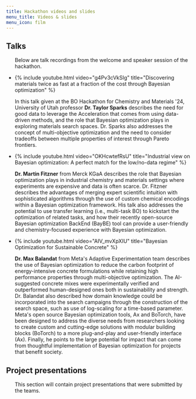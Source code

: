 ```yaml
---
title: Hackathon videos and slides
menu_title: Videos & slides
menu_icon: film
---
```


## Talks

<ul class="grid">

Below are talk recordings from the welcome and speaker session of the hackathon.

<li class="video" markdown="1">

{% include youtube.html video="g4Pv3cVkSIg" title="Discovering materials twice as fast at a fraction of the cost through Bayesian optimization" %}


In this talk given at the BO Hackathon for Chemistry and Materials '24, University of Utah professor **Dr. Taylor Sparks** describes the need for good data to leverage the Acceleration that comes from using data-driven methods, and the role that Bayesian optimization plays in exploring materials search spaces. Dr. Sparks also addresses the concept of multi-objective optimization and the need to consider tradeoffs between multiple properties of interest through Pareto frontiers.
</li>

<li class="video" markdown="1">
{% include youtube.html video="OKHcwtefRsU" title="Industrial view on Bayesian optimization: A perfect match for the low/no-data regime" %}

**Dr. Martin Fitzner** from Merck KGaA describes the role that Bayesian optimization plays in industrial chemistry and materials settings where experiments are expensive and data is often scarce. Dr. Fitzner describes the advantages of merging expert scientific intuition with sophisticated algorithms through the use of custom chemical encodings within a Bayesian optimization framework. His talk also addresses the potential to use transfer learning (i.e., multi-task BO) to kickstart the optimization of related tasks, and how their recently open-source Bayesian optimization BackEnd (BayBE) tool can provide a user-friendly and chemistry-focused experience with Bayesian optimization.
</li>

<li class="video" markdown="1">
{% include youtube.html video="AIV_mvXpXIU" title="Bayesian Optimization for Sustainable Concrete" %}

**Dr. Max Balandat** from Meta's Adaptive Experimentation team describes the use of Bayesian optimization to reduce the carbon footprint of energy-intensive concrete formulations while retaining high performance properties through multi-objective optimization. The AI-suggested concrete mixes were experimentally verified and outperformed human-designed ones both in sustainability and strength. Dr. Balandat also described how domain knowledge could be incorporated into the search campaigns through the construction of the search space, such as use of log-scaling for a time-based parameter. Meta's open source Bayesian optimization tools, Ax and BoTorch, have been designed to address the diverse needs from researchers looking to create custom and cutting-edge solutions with modular building blocks (BoTorch) to a more plug-and-play and user-friendly interface (Ax). Finally, he points to the large potential for impact that can come from thoughtful implementation of Bayesian optimization for projects that benefit society.
</li>

</ul>

## Project presentations

<ul class="grid">

This section will contain project presentations that were submitted by the teams.

<!-- <li class="video" markdown="1">
{% include youtube.html video="lIanN0DI9R8" title="Project 1 ..." %}

Project description...
</li>

<li class="video" markdown="1">
{% include youtube.html video="lIanN0DI9R8" title="Project 2 ..." %}

Another video...
</li> -->

</ul>
